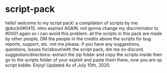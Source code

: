 # script-pack                                                                                                                                        
hello! welcome to my script pack! a compilation of scripts by me: @duck0#0415. nitro expired AGAIN. not gonna change my discriminator to #0001 again so i can avoid this problem. 
all the scripts in this pack are made by other people, DM the people in the credits above the scripts for bug reports, support, etc. not me please.
if you have any suggestions, questions, issues for/about/with the script pack, dm me on discord.
suggestion/directions: extract the zip folder and copy the scripts inside then go to the scripts folder of your exploit and paste them there, now you are op script kiddie.
Enjoy!
Updated As of July 10th, 2020.

